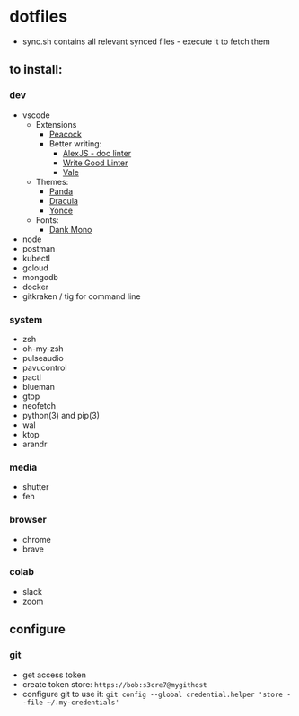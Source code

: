 # dotfiles

* sync.sh contains all relevant synced files - execute it to fetch them

## to install:

### dev
* vscode
  * Extensions
    * [Peacock](https://github.com/johnpapa/vscode-peacock)
    * Better writing:
      * [AlexJS - doc linter](https://alexjs.com/)
      * [Write Good Linter](https://marketplace.visualstudio.com/items?itemName=travisthetechie.write-good-linter)
      * [Vale](https://marketplace.visualstudio.com/items?itemName=testthedocs.vale)
  * Themes:
    * [Panda](https://marketplace.visualstudio.com/items?itemName=tinkertrain.theme-panda)
    * [Dracula](https://draculatheme.com/visual-studio-code/)
    * [Yonce](https://yoncetheme.com/)
  * Fonts:
    * [Dank Mono](https://dank.sh/)
* node
* postman
* kubectl
* gcloud
* mongodb
* docker
* gitkraken / tig for command line

### system
* zsh
* oh-my-zsh
* pulseaudio
* pavucontrol
* pactl
* blueman
* gtop
* neofetch
* python(3) and pip(3)
* wal
* ktop
* arandr

### media
* shutter
* feh

### browser
* chrome
* brave

### colab
* slack
* zoom

## configure

### git
* get access token
* create token store: `https://bob:s3cre7@mygithost`
* configure git to use it: `git config --global credential.helper 'store --file ~/.my-credentials'`
